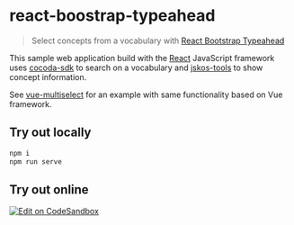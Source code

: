 # react-boostrap-typeahead

> Select concepts from a vocabulary with [React Bootstrap Typeahead](https://www.npmjs.com/package/react-bootstrap-typeahead)

This sample web application build with the [React] JavaScript framework uses [cocoda-sdk] to search on a vocabulary and [jskos-tools] to show concept information.

See [vue-multiselect](../vue-multiselect) for an example with same functionality based on Vue framework.

## Try out locally

```bash
npm i
npm run serve
```

## Try out online

[![Edit on CodeSandbox](https://codesandbox.io/static/img/play-codesandbox.svg)](https://codesandbox.io/s/github/gbv/coli-conc-examples/tree/main/react-bootstrap-typeahead?file=/src/App.vue)

[React]: https://www.npmjs.com/package/react-bootstrap-typeahead
[cocoda-sdk]: https://github.com/gbv/cocoda-sdk#readme
[jskos-tools]: https://github.com/gbv/jskos-tools#readme
